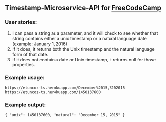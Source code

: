 ## Timestamp-Microservice-API for [FreeCodeCamp](http://www.freecodecamp.com/challenges/basejump-timestamp-microservice)

### User stories:
1) I can pass a string as a parameter, and it will check to see whether that string contains either a unix timestamp or a natural language date (example: January 1, 2016)<br />
2) If it does, it returns both the Unix timestamp and the natural language form of that date.<br />
3) If it does not contain a date or Unix timestamp, it returns null for those properties.

### Example usage:
```
https://etuncoz-ts.herokuapp.com/December%2015,%202015
https://etuncoz-ts.herokuapp.com/1450137600
```
### Example output:
```
{ "unix": 1450137600, "natural": "December 15, 2015" }
```

